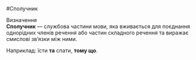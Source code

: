 #Сполучник

<div class="eoz-wrap">
<span class="eoz">Визначення</span>
<div class="eoz-text">
<strong>Сполучник</strong> — службова частини мови, яка вживається для поєднання однорiдних членiв речення або частин складного речення та виражає смисловi зв’язки мiж ними.
</div>
</div>

Наприклад: їсти <b>та</b> спати, <b>тому що</b>.